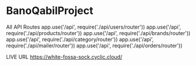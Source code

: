 # BanoQabilProject
All API Routes
app.use('/api', require('./api/users/router'))
app.use('/api', require('./api/products/router'))
app.use('/api', require('./api/brands/router'))
app.use('/api', require('./api/category/router'))
app.use('/api', require('./api/mailer/router'))
app.use('/api', require('./api/orders/router'))

LIVE URL 
https://white-fossa-sock.cyclic.cloud/

